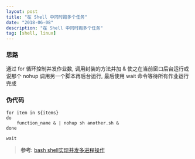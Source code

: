 ```yaml
---
layout: post
title: "在 Shell 中同时跑多个任务"
date: "2018-06-08"
description: "在 Shell 中同时跑多个任务"
tag: [shell, linux]
---
```


### 思路
通过 for 循环控制并发作业数, 调用封装的方法并加 & 使之在当前窗口后台运行或说那个 nohup 调用另一个脚本再后台运行, 最后使用 wait 命令等待所有作业运行完成

### 伪代码
```
for item in ${items}
do
    function_name & | nohup sh another.sh &
done

wait
```

>**参考:**
[bash shell实现并发多进程操作](https://blog.csdn.net/wzy_1988/article/details/8811153)
